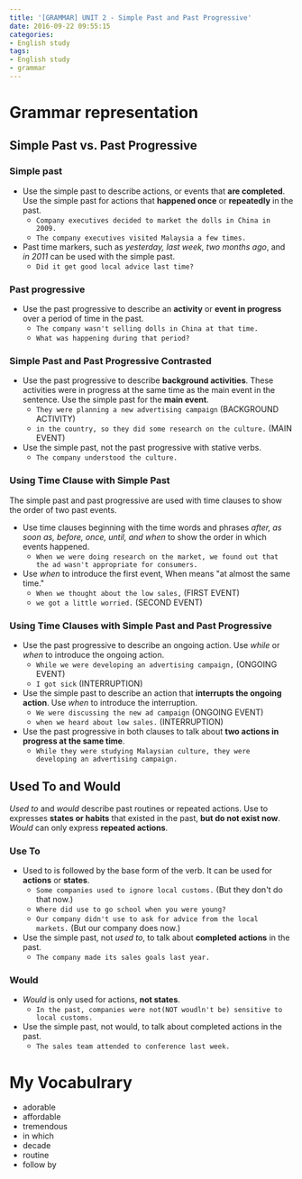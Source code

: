 ```yaml
---
title: '[GRAMMAR] UNIT 2 - Simple Past and Past Progressive'
date: 2016-09-22 09:55:15
categories: 
- English study
tags:
- English study
- grammar
---
```


# Grammar representation

## Simple Past vs. Past Progressive
    
### Simple past
- Use the simple past to describe actions, or events that **are completed**. Use the simple past for actions that **happened once** or **repeatedly** in the past.
    - `Company executives decided to market the dolls in China in 2009.`
    - `The company executives visited Malaysia a few times.`
- Past time markers, such as *yesterday, last week, two months ago*, and *in 2011* can be used with the simple past.
    - `Did it get good local advice last time?`

### Past progressive
- Use the past progressive to describe an **activity** or **event in progress** over a period of time in the past.
    - `The company wasn't selling dolls in China at that time.`
    - `What was happening during that period?`

### Simple Past and Past Progressive Contrasted
- Use the past progressive to describe **background activities**. These activities were in progress at the same time as the main event in the sentence. Use the simple past for the **main event**.
    - `They were planning a new advertising campaign` (BACKGROUND ACTIVITY)
    - `in the country, so they did some research on the culture.` (MAIN EVENT)
- Use the simple past, not the past progressive with stative verbs.
    - `The company understood the culture.`
    
### Using Time Clause with Simple Past
The simple past and past progressive are used with time clauses to show the order of two past events.

- Use time clauses beginning with the time words and phrases *after, as soon as, before, once, until, and when* to show the order in which events happened.
    - `When we were doing research on the market, we found out that the ad wasn't appropriate for consumers.`
- Use *when* to introduce the first event, When means "at almost the same time."
    - `When we thought about the low sales,` (FIRST EVENT)
    - `we got a little worried.` (SECOND EVENT)

### Using Time Clauses with Simple Past and Past Progressive
- Use the past progressive to describe an ongoing action. Use *while* or *when* to introduce the ongoing action.
    - `While we were developing an advertising campaign,` (ONGOING EVENT)
    - `I got sick` (INTERRUPTION)    
- Use the simple past to describe an action that **interrupts the ongoing action**. Use *when* to introduce the interruption.
    - `We were discussing the new ad campaign` (ONGOING EVENT)
    - `when we heard about low sales.` (INTERRUPTION)
- Use the past progressive in both clauses to talk about **two actions in progress at the same time**.
    - `While they were studying Malaysian culture, they were developing an advertising campaign.`

## Used To and Would
*Used to* and *would* describe past routines or repeated actions. Use to expresses **states or habits** that existed in the past, **but do not exist now**. *Would* can only express **repeated actions**.

### Use To
- Used to is followed by the base form of the verb. It can be used for **actions** or **states**.
    - `Some companies used to ignore local customs.` (But they don't do that now.)
    - `Where did use to go school when you were young?`
    - `Our company didn't use to ask for advice from the local markets.` (But our company does now.)
- Use the simple past, not *used to*, to talk about **completed actions** in the past.
    - `The company made its sales goals last year.`

### Would
- *Would* is only used for actions, **not states**.
    - `In the past, companies were not(NOT woudln't be) sensitive to local customs.`    
- Use the simple past, not would, to talk about completed actions in the past.
    - `The sales team attended to conference last week.`
    
# My Vocabulrary
* adorable
* affordable
* tremendous
* in which
* decade
* routine
* follow by
